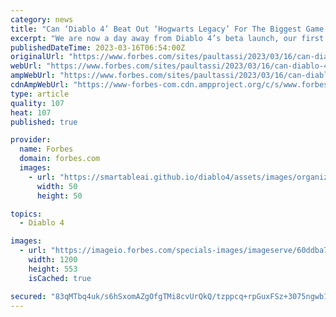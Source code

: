 ```yaml
---
category: news
title: "Can ‘Diablo 4’ Beat Out ‘Hogwarts Legacy’ For The Biggest Game Of 2023?"
excerpt: "We are now a day away from Diablo 4’s beta launch, our first real, non-press preview of the game that includes a substantial amount of content (if you’ve pre-ordered, of course, as the open beta is ..."
publishedDateTime: 2023-03-16T06:54:00Z
originalUrl: "https://www.forbes.com/sites/paultassi/2023/03/16/can-diablo-4-beat-out-hogwarts-legacy-for-the-biggest-game-of-2023/"
webUrl: "https://www.forbes.com/sites/paultassi/2023/03/16/can-diablo-4-beat-out-hogwarts-legacy-for-the-biggest-game-of-2023/"
ampWebUrl: "https://www.forbes.com/sites/paultassi/2023/03/16/can-diablo-4-beat-out-hogwarts-legacy-for-the-biggest-game-of-2023/amp/"
cdnAmpWebUrl: "https://www-forbes-com.cdn.ampproject.org/c/s/www.forbes.com/sites/paultassi/2023/03/16/can-diablo-4-beat-out-hogwarts-legacy-for-the-biggest-game-of-2023/amp/"
type: article
quality: 107
heat: 107
published: true

provider:
  name: Forbes
  domain: forbes.com
  images:
    - url: "https://smartableai.github.io/diablo4/assets/images/organizations/forbes.com-50x50.jpg"
      width: 50
      height: 50

topics:
  - Diablo 4

images:
  - url: "https://imageio.forbes.com/specials-images/imageserve/60ddba7d243d9e40469458fe/0x0.jpg?format=jpg&width=1200"
    width: 1200
    height: 553
    isCached: true

secured: "83qMTbq4uk/s6hSxomAZgOfgTMi8cvUrQkQ/tzppcq+rpGuxFSz+3075ngwb1OPkTu9VdmEDuDCtJzFwZR5nyj1ESHEhnrnqFizslZQPEtpLU2PsKJamJAFQbuGMfOlMXlF7C36Smw6Ma/lK1vUmSuaiVXrAdlob7g4zV97hQ3mz5q6TDG5El8VShLoLLE9mlHhPEyr76lTTCd1MPenIlOdSzGiq9RsGf+7zW5FzbetRNTvSRz35CUsgMLDXtzmxYd8pn/8dot1Y1H8XgfAfAgmn1xj1wZ5iYMvjmV35QJazs4lPoC/8x1bcDrtDskolx1CDEDXIUpMiUQHpTmCzDGNBawCcdGOhHK8o68qoG1E=;y9zev/85o4wpk/8nUhXocA=="
---
```


